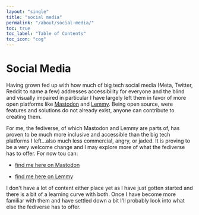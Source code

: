```yaml
---
layout: "single"
title: "social media"
permalink: "/about/social-media/"
toc: true
toc_label: "Table of Contents"
toc_icon: "cog"
---
```


# Social Media

Having grown fed up with how much of big tech social media (Meta, Twitter, Reddit to name a few) addresses accessibility for everyone and the blind and visually impaired in particular I have largely left them in favor of more open platforms like [Mastodon](<https://joinmastodon.org/servers>) and [Lemmy](<https://join-lemmy.org/instances>). Being open source, were features and  solutions do not already exist, anyone can contribute to creating them.

For me, the fediverse, of which Mastodon and Lemmy are parts of, has proven to be much more inclusive and accessible than the big tech platforms I left...also much less commercial, angry, or jaded. It is proving to be a very welcome change and I may explore more of what the fediverse has to offer. For now tou can:

- <a rel="me" href="https://dragonscave.space/@BlindSysEng_Social">find me here on Mastodon</a>

- [find me here on Lemmy](<https://rblind.com/u/NoConfigence2192>)

I don't have a lot of content either place yet as I have just gotten started and there is a bit of a learning curve with both. Once I have become more familiar with them and have settled down a bit I'll probably look into what else the fediverse has to offer.